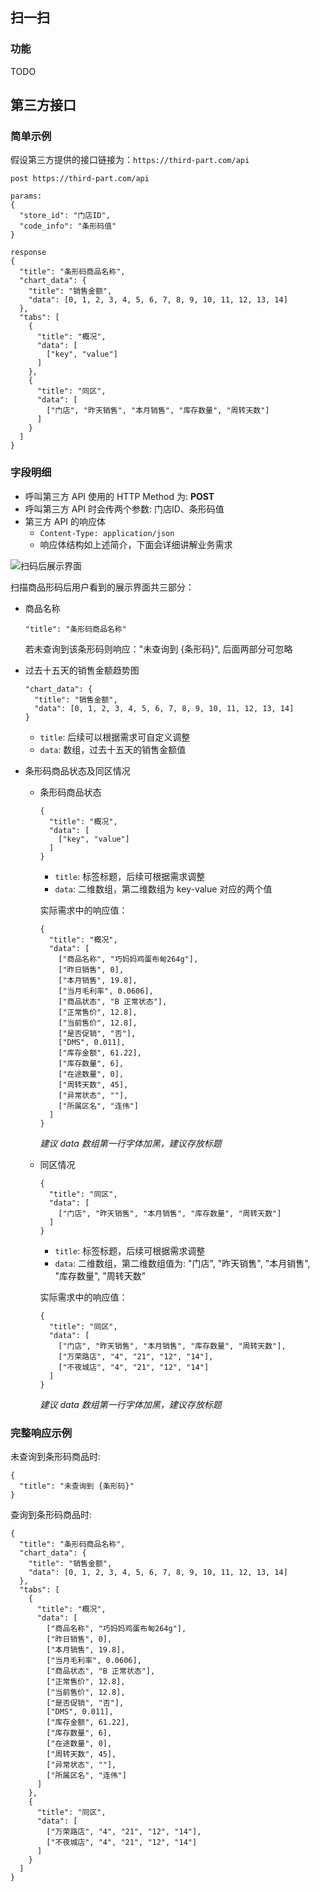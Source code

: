## 扫一扫

### 功能

TODO

## 第三方接口

### 简单示例

假设第三方提供的接口链接为：`https://third-part.com/api`

```
post https://third-part.com/api

params:
{
  "store_id": "门店ID",
  "code_info": "条形码值"
}

response
{
  "title": "条形码商品名称",
  "chart_data": {
    "title": "销售金额",
    "data": [0, 1, 2, 3, 4, 5, 6, 7, 8, 9, 10, 11, 12, 13, 14]
  },
  "tabs": [
    {
      "title": "概况",
      "data": [
        ["key", "value"]
      ]
    },
    {
      "title": "同区",
      "data": [
        ["门店", "昨天销售", "本月销售", "库存数量", "周转天数"]
      ]
    }
  ]
}
```

### 字段明细

- 呼叫第三方 API 使用的 HTTP Method 为: **POST**
- 呼叫第三方 API 时会传两个参数: 门店ID、条形码值
- 第三方 API 的响应体
    - `Content-Type: application/json`
    - 响应体结构如上述简介，下面会详细讲解业务需求

![扫码后展示界面](/assets/images/scan-sku-result.jpeg)

扫描商品形码后用户看到的展示界面共三部分：

- 商品名称

  ```
  "title": "条形码商品名称"
  ```

  若未查询到该条形码则响应："未查询到 {条形码}", 后面两部分可忽略

- 过去十五天的销售金额趋势图

  ```
  "chart_data": {
    "title": "销售金额",
    "data": [0, 1, 2, 3, 4, 5, 6, 7, 8, 9, 10, 11, 12, 13, 14]
  }
  ```

  - `title`: 后续可以根据需求可自定义调整
  - `data`: 数组，过去十五天的销售金额值

- 条形码商品状态及同区情况
  - 条形码商品状态

    ```
    {
      "title": "概况",
      "data": [
        ["key", "value"]
      ]
    }
    ```

    - `title`: 标签标题，后续可根据需求调整
    - `data`: 二维数组，第二维数组为 key-value 对应的两个值

    实际需求中的响应值：

    ```
    {
      "title": "概况",
      "data": [
        ["商品名称", "巧妈妈鸡蛋布甸264g"],
        ["昨日销售", 0],
        ["本月销售", 19.8],
        ["当月毛利率", 0.0606],
        ["商品状态", "B 正常状态"],
        ["正常售价", 12.8],
        ["当前售价", 12.8],
        ["是否促销", "否"],
        ["DMS", 0.011],
        ["库存金额", 61.22],
        ["库存数量", 6],
        ["在途数量", 0],
        ["周转天数", 45],
        ["异常状态", ""],
        ["所属区名", "连伟"]
      ]
    }
    ```

    *建议 data 数组第一行字体加黑，建议存放标题*

  - 同区情况

    ```
    {
      "title": "同区",
      "data": [
        ["门店", "昨天销售", "本月销售", "库存数量", "周转天数"]
      ]
    }
    ```

    - `title`: 标签标题，后续可根据需求调整
    - `data`: 二维数组，第二维数组值为: "门店", "昨天销售", "本月销售", "库存数量", "周转天数"

    实际需求中的响应值：

    ```
    {
      "title": "同区",
      "data": [
        ["门店", "昨天销售", "本月销售", "库存数量", "周转天数"],
        ["万荣路店", "4", "21", "12", "14"],
        ["不夜城店", "4", "21", "12", "14"]
      ]
    }
    ```

    *建议 data 数组第一行字体加黑，建议存放标题*

### 完整响应示例

未查询到条形码商品时:

```
{
  "title": "未查询到 {条形码}"
}
```

查询到条形码商品时:

```
{
  "title": "条形码商品名称",
  "chart_data": {
    "title": "销售金额",
    "data": [0, 1, 2, 3, 4, 5, 6, 7, 8, 9, 10, 11, 12, 13, 14]
  },
  "tabs": [
    {
      "title": "概况",
      "data": [
        ["商品名称", "巧妈妈鸡蛋布甸264g"],
        ["昨日销售", 0],
        ["本月销售", 19.8],
        ["当月毛利率", 0.0606],
        ["商品状态", "B 正常状态"],
        ["正常售价", 12.8],
        ["当前售价", 12.8],
        ["是否促销", "否"],
        ["DMS", 0.011],
        ["库存金额", 61.22],
        ["库存数量", 6],
        ["在途数量", 0],
        ["周转天数", 45],
        ["异常状态", ""],
        ["所属区名", "连伟"]
      ]
    },
    {
      "title": "同区",
      "data": [
        ["万荣路店", "4", "21", "12", "14"],
        ["不夜城店", "4", "21", "12", "14"]
      ]
    }
  ]
}
```
